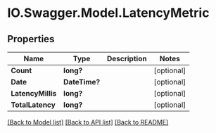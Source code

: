 # IO.Swagger.Model.LatencyMetric
## Properties

Name | Type | Description | Notes
------------ | ------------- | ------------- | -------------
**Count** | **long?** |  | [optional] 
**Date** | **DateTime?** |  | [optional] 
**LatencyMillis** | **long?** |  | [optional] 
**TotalLatency** | **long?** |  | [optional] 

[[Back to Model list]](../README.md#documentation-for-models) [[Back to API list]](../README.md#documentation-for-api-endpoints) [[Back to README]](../README.md)

